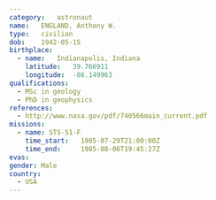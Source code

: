 ```yaml
---
category:	astronaut
name:	ENGLAND, Anthony W.
type:	civilian
dob:	1942-05-15
birthplace:
  - name:	Indianapolis, Indiana
    latitude:	39.766911
    longitude:	-86.149963
qualifications:
  - MSc in geology
  - PhD in geophysics
references:
  - http://www.nasa.gov/pdf/740566main_current.pdf
missions:
  - name: STS-51-F
    time_start:   1985-07-29T21:00:00Z
    time_end:     1985-08-06T19:45:27Z
evas:
gender:	Male
country:
  - USA
---
```

